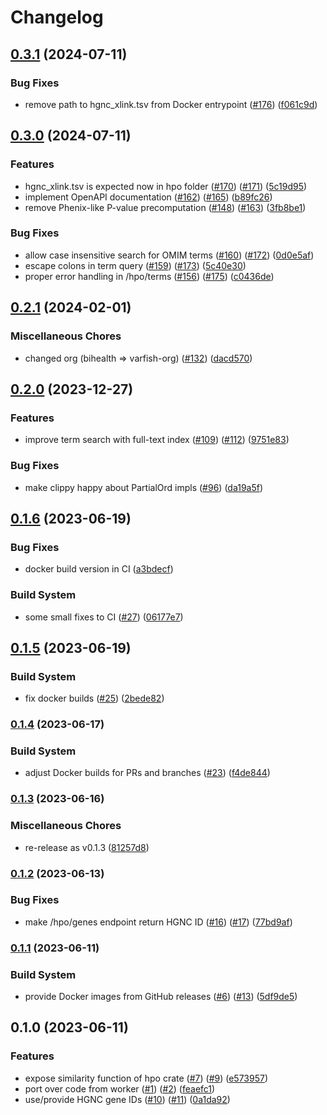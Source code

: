 # Changelog

## [0.3.1](https://github.com/varfish-org/viguno/compare/v0.3.0...v0.3.1) (2024-07-11)


### Bug Fixes

* remove path to hgnc_xlink.tsv from Docker entrypoint ([#176](https://github.com/varfish-org/viguno/issues/176)) ([f061c9d](https://github.com/varfish-org/viguno/commit/f061c9df36a17c08d0d02d2c9ede169c9836cc84))

## [0.3.0](https://github.com/varfish-org/viguno/compare/v0.2.1...v0.3.0) (2024-07-11)


### Features

* hgnc_xlink.tsv is expected now in hpo folder ([#170](https://github.com/varfish-org/viguno/issues/170)) ([#171](https://github.com/varfish-org/viguno/issues/171)) ([5c19d95](https://github.com/varfish-org/viguno/commit/5c19d95511df5b60af7c6134d5a93b54b07290a8))
* implement OpenAPI documentation ([#162](https://github.com/varfish-org/viguno/issues/162)) ([#165](https://github.com/varfish-org/viguno/issues/165)) ([b89fc26](https://github.com/varfish-org/viguno/commit/b89fc26d0f9c5555730b576aa5bac0a8ed9f2cf0))
* remove Phenix-like P-value precomputation ([#148](https://github.com/varfish-org/viguno/issues/148)) ([#163](https://github.com/varfish-org/viguno/issues/163)) ([3fb8be1](https://github.com/varfish-org/viguno/commit/3fb8be1c01d829768336c959b4b8bab8f3d975ab))


### Bug Fixes

* allow case insensitive search for OMIM terms ([#160](https://github.com/varfish-org/viguno/issues/160)) ([#172](https://github.com/varfish-org/viguno/issues/172)) ([0d0e5af](https://github.com/varfish-org/viguno/commit/0d0e5af1ce2ee553c5f28324d6ae0e96f126ca95))
* escape colons in term query ([#159](https://github.com/varfish-org/viguno/issues/159)) ([#173](https://github.com/varfish-org/viguno/issues/173)) ([5c40e30](https://github.com/varfish-org/viguno/commit/5c40e30ae5a9ac44b6ae1bddd14d5abcd4f61e30))
* proper error handling in /hpo/terms ([#156](https://github.com/varfish-org/viguno/issues/156)) ([#175](https://github.com/varfish-org/viguno/issues/175)) ([c0436de](https://github.com/varfish-org/viguno/commit/c0436de1a85eecd279876a4b6ae3e48442caae22))

## [0.2.1](https://github.com/varfish-org/viguno/compare/v0.2.0...v0.2.1) (2024-02-01)


### Miscellaneous Chores

* changed org (bihealth =&gt; varfish-org) ([#132](https://github.com/varfish-org/viguno/issues/132)) ([dacd570](https://github.com/varfish-org/viguno/commit/dacd57039962bf689fea2128a605d602dc236817))

## [0.2.0](https://github.com/varfish-org/viguno/compare/v0.1.6...v0.2.0) (2023-12-27)


### Features

* improve term search with full-text index ([#109](https://github.com/varfish-org/viguno/issues/109)) ([#112](https://github.com/varfish-org/viguno/issues/112)) ([9751e83](https://github.com/varfish-org/viguno/commit/9751e8329f6407b73e1309fe66367ebc8e539952))


### Bug Fixes

* make clippy happy about PartialOrd impls ([#96](https://github.com/varfish-org/viguno/issues/96)) ([da19a5f](https://github.com/varfish-org/viguno/commit/da19a5f122f51da83f344e3cf9857df3c5ebe5da))

## [0.1.6](https://github.com/varfish-org/viguno/compare/v0.1.5...v0.1.6) (2023-06-19)


### Bug Fixes

* docker build version in CI ([a3bdecf](https://github.com/varfish-org/viguno/commit/a3bdecf9c0d7d37ebd08c08c62b565cd576833b4))


### Build System

* some small fixes to CI ([#27](https://github.com/varfish-org/viguno/issues/27)) ([06177e7](https://github.com/varfish-org/viguno/commit/06177e7dc0fea7029adcd213b9b6a081184e9c3c))

## [0.1.5](https://github.com/varfish-org/viguno/compare/v0.1.4...v0.1.5) (2023-06-19)


### Build System

* fix docker builds ([#25](https://github.com/varfish-org/viguno/issues/25)) ([2bede82](https://github.com/varfish-org/viguno/commit/2bede822986380a3971c0cdf02fa85752565606b))

### [0.1.4](https://www.github.com/varfish-org/viguno/compare/v0.1.3...v0.1.4) (2023-06-17)


### Build System

* adjust Docker builds for PRs and branches ([#23](https://www.github.com/varfish-org/viguno/issues/23)) ([f4de844](https://www.github.com/varfish-org/viguno/commit/f4de844a14865573de303319d43e4e095fb7bdaf))

### [0.1.3](https://www.github.com/varfish-org/viguno/compare/v0.1.2...v0.1.3) (2023-06-16)


### Miscellaneous Chores

* re-release as v0.1.3 ([81257d8](https://www.github.com/varfish-org/viguno/commit/81257d8633686eac1d67d7d100ec12acd3d2636a))

### [0.1.2](https://www.github.com/varfish-org/viguno/compare/v0.1.1...v0.1.2) (2023-06-13)


### Bug Fixes

* make /hpo/genes endpoint return HGNC ID ([#16](https://www.github.com/varfish-org/viguno/issues/16)) ([#17](https://www.github.com/varfish-org/viguno/issues/17)) ([77bd9af](https://www.github.com/varfish-org/viguno/commit/77bd9af0cc498183d6c1172eebc7a3a08fcf3ebb))

### [0.1.1](https://www.github.com/varfish-org/viguno/compare/v0.1.0...v0.1.1) (2023-06-11)


### Build System

* provide Docker images from GitHub releases ([#6](https://www.github.com/varfish-org/viguno/issues/6)) ([#13](https://www.github.com/varfish-org/viguno/issues/13)) ([5df9de5](https://www.github.com/varfish-org/viguno/commit/5df9de59ff3734896279003be7ff0a10fa86ae5a))

## 0.1.0 (2023-06-11)


### Features

* expose similarity function of hpo crate ([#7](https://www.github.com/varfish-org/viguno/issues/7)) ([#9](https://www.github.com/varfish-org/viguno/issues/9)) ([e573957](https://www.github.com/varfish-org/viguno/commit/e57395713cdb8652b4ff945e40ca9a9142349a85))
* port over code from worker ([#1](https://www.github.com/varfish-org/viguno/issues/1)) ([#2](https://www.github.com/varfish-org/viguno/issues/2)) ([feaefc1](https://www.github.com/varfish-org/viguno/commit/feaefc11f0aa9c8732f593c6a85460c5267b7d61))
* use/provide HGNC gene IDs ([#10](https://www.github.com/varfish-org/viguno/issues/10)) ([#11](https://www.github.com/varfish-org/viguno/issues/11)) ([0a1da92](https://www.github.com/varfish-org/viguno/commit/0a1da923d3601d25d36dc000fe39af24eb1960c3))
